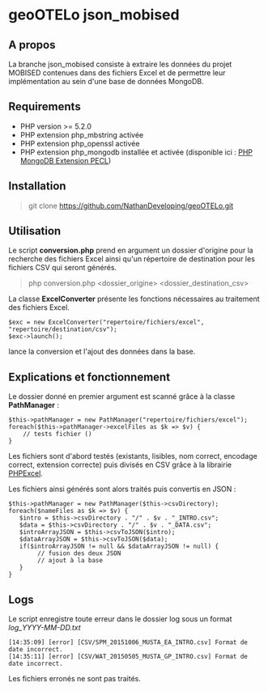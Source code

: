 # geoOTELo json_mobised

## A propos

La branche json_mobised consiste à extraire les données du projet MOBISED contenues dans des fichiers Excel et de permettre leur implémentation au sein d'une base de données MongoDB.

## Requirements

* PHP version >= 5.2.0
* PHP extension php_mbstring activée
* PHP extension php_openssl activée
* PHP extension php_mongodb installée et activée (disponible ici : [PHP MongoDB Extension PECL](https://pecl.php.net/package/mongodb))

## Installation

> git clone https://github.com/NathanDeveloping/geoOTELo.git

## Utilisation

Le script **conversion.php** prend en argument un dossier d'origine pour la recherche des fichiers Excel ainsi qu'un répertoire de destination pour les fichiers CSV qui seront générés.

> php conversion.php <dossier_origine> <dossier_destination_csv>

La classe **ExcelConverter** présente les fonctions nécessaires au traitement des fichiers Excel.


    $exc = new ExcelConverter("repertoire/fichiers/excel", "repertoire/destination/csv");
    $exc->launch();


lance la conversion et l'ajout des données dans la base.

## Explications et fonctionnement

Le dossier donné en premier argument est scanné grâce à la classe **PathManager** :

    $this->pathManager = new PathManager("repertoire/fichiers/excel");
    foreach($this->pathManager->excelFiles as $k => $v) {
        // tests fichier ()
    }
    
Les fichiers sont d'abord testés (existants, lisibles, nom correct, encodage correct, extension correcte) puis divisés en CSV grâce à la librairie [PHPExcel](https://github.com/PHPOffice/PHPExcel).

Les fichiers ainsi générés sont alors traités puis convertis en JSON :

    $this->pathManager = new PathManager($this->csvDirectory);
    foreach($nameFiles as $k => $v) {
       $intro = $this->csvDirectory . "/" . $v . "_INTRO.csv";
       $data = $this->csvDirectory . "/" . $v . "_DATA.csv";
       $introArrayJSON = $this->csvToJSON($intro);
       $dataArrayJSON = $this->csvToJSON($data);
       if($introArrayJSON != null && $dataArrayJSON != null) {
            // fusion des deux JSON
            // ajout à la base
       }
    }

## Logs

Le script enregistre toute erreur dans le dossier log sous un format *log_YYYY-MM-DD.txt*

    [14:35:09] [error] [CSV/SPM_20151006_MUSTA_EA_INTRO.csv] Format de date incorrect.
    [14:35:11] [error] [CSV/WAT_20150505_MUSTA_GP_INTRO.csv] Format de date incorrect.

Les fichiers erronés ne sont pas traités.